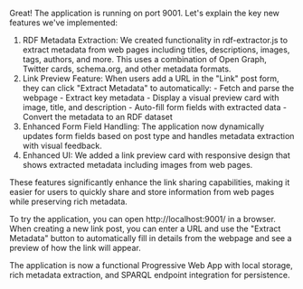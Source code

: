 Great! The application is running on port 9001. Let's explain the key new features we've implemented:

  1. RDF Metadata Extraction: We created functionality in rdf-extractor.js to extract metadata from web pages including
  titles, descriptions, images, tags, authors, and more. This uses a combination of Open Graph, Twitter cards,
  schema.org, and other metadata formats.
  2. Link Preview Feature: When users add a URL in the "Link" post form, they can click "Extract Metadata" to
  automatically:
    - Fetch and parse the webpage
    - Extract key metadata
    - Display a visual preview card with image, title, and description
    - Auto-fill form fields with extracted data
    - Convert the metadata to an RDF dataset
  3. Enhanced Form Field Handling: The application now dynamically updates form fields based on post type and handles
  metadata extraction with visual feedback.
  4. Enhanced UI: We added a link preview card with responsive design that shows extracted metadata including images from
   web pages.

  These features significantly enhance the link sharing capabilities, making it easier for users to quickly share and
  store information from web pages while preserving rich metadata.

  To try the application, you can open http://localhost:9001/ in a browser. When creating a new link post, you can enter
  a URL and use the "Extract Metadata" button to automatically fill in details from the webpage and see a preview of how
  the link will appear.

  The application is now a functional Progressive Web App with local storage, rich metadata extraction, and SPARQL
  endpoint integration for persistence.
